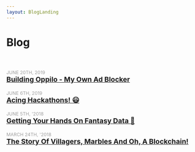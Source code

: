 ```yaml
---
layout: BlogLanding
---
```


# Blog
<br/>

<p class="header">
  <span class="date">June 20th, 2019</span><br/>
  <a href="/blog/building-oppilo-my-own-ad-blocker/" class="blogLink">Building Oppilo - My Own Ad Blocker </a>
</p>
<p class="header">
  <span class="date">June 6th, 2019</span><br/>
  <a href="/blog/acing-hackathons/" class="blogLink">Acing Hackathons! &#128515; </a>
</p>
<p class="header">
  <span class="date">June 5th, '2018</span><br/>
  <a href="/blog/getting-your-hands-on-fantasy-data/" class="blogLink">Getting Your Hands On Fantasy Data 🏏</a>
</p>
<p class="header">
  <span class="date">March 24th, '2018</span><br/>
  <a href="/blog/the-story-of-villagers-marbles-and-oh-a-blockchain/" class="blogLink">The Story Of Villagers, Marbles And Oh, A Blockchain!</a>
</p>

<style>
.header {
  text-align: left;
  font-size: 18px;
  font-weight: bold;
}
.date {
  font-weight: lighter;
  font-size: 12px;
  color: #a0a0a0;
  text-transform: uppercase;
}
</style>
